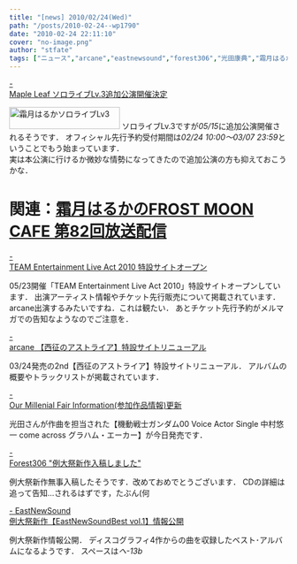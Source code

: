 ```yaml
---
title: "[news] 2010/02/24(Wed)"
path: "/posts/2010-02-24--wp1790"
date: "2010-02-24 22:11:10"
cover: "no-image.png"
author: "stfate"
tags: ["ニュース","arcane","eastnewsound","forest306","光田康典","霜月はるか"]
---
```


<style type="text/css">
<!--
p {white-space: pre-wrap};
-->
</style>

<a  href="http://shimotsukin.com/live/index.html" target="_blank">- Maple Leaf ソロライブLv.3追加公演開催決定</a>
<div ><a href="http://shimotsukin.com/live/" target="_top"><img src="http://shimotsukin.com/live/ban_lv3_200.jpg" width="200" height="40" border="0" alt="霜月はるかソロライブLv3"></a>
ソロライブLv.3ですが<em>05/15</em>に追加公演開催されるそうです．
オフィシャル先行予約受付期間は<em>02/24 10:00～03/07 23:59</em>ということでもう始まっています．
<div >実は本公演に行けるか微妙な情勢になってきたので追加公演の方も抑えておこうかな．</div>

# 関連：<a href="http://www.timerocket.co.jp/fmc/" target="_blank">霜月はるかのFROST MOON CAFE 第82回放送配信</a></div>

<a  href="http://www.team-e.co.jp/sp/live2010/" target="_blank">- TEAM Entertainment Live Act 2010 特設サイトオープン</a>
<div >05/23開催「TEAM Entertainment Live Act 2010」特設サイトオープンしています．
出演アーティスト情報やチケット先行販売について掲載されています．
<div >arcane出演するみたいですね．これは観たい．
あとチケット先行予約がメルマガでの告知なようなのでご注意を．</div></div>

<a  href="http://www.team-e.co.jp/sp/arcane/index.html" target="_blank">- arcane 【西征のアストライア】特設サイトリニューアル</a>
<div >03/24発売の2nd【西征のアストライア】特設サイトリニューアル．
アルバムの概要やトラックリストが掲載されています．</div>

<a  href="http://www.procyon-studio.com/info/info.html" target="_blank">- Our Millenial Fair Information(参加作品情報)更新</a>
<div >光田さんが作曲を担当された【機動戦士ガンダム00 Voice Actor Single 中村悠一 come across グラハム・エーカー】が今日発売です．</div>

<a  href="http://tohoguitar.blog51.fc2.com/" target="_blank">- Forest306 "例大祭新作入稿しました"</a>
<div >例大祭新作無事入稿したそうです．改めておめでとうございます．
CDの詳細は追って告知…されるはずです，たぶん(何</div>

<a  href="http://e-ns.net/" target="_blank">- EastNewSound 例大祭新作【EastNewSoundBest vol.1】情報公開</a>
<div >例大祭新作情報公開．
ディスコグラフィ4作からの曲を収録したベスト･アルバムになるようです．
スペースは<em>ヘ-13b</em></div>